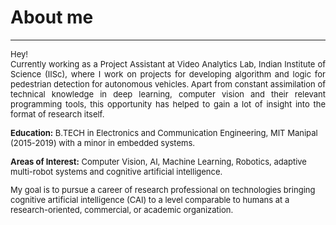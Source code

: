 # About me
---
<p align="justify">
<font size="-1">Hey!<br>
Currently working as a Project Assistant at Video Analytics Lab, Indian Institute of Science (IISc), where I work on projects for developing algorithm and logic for pedestrian detection for autonomous vehicles. Apart from constant assimilation of technical knowledge in deep learning, computer vision and their relevant programming tools, this opportunity has helped to gain a lot of insight into the format of research itself. 

**Education:** B.TECH in Electronics and Communication Engineering, MIT Manipal (2015-2019) with a minor in embedded systems.

**Areas of Interest:** Computer Vision, AI, Machine Learning, Robotics, adaptive multi-robot systems and cognitive artificial intelligence. 

My goal is to pursue a career of research professional on technologies bringing cognitive artificial intelligence (CAI) to a level comparable to humans at a research-oriented, commercial, or academic organization.
